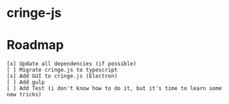 # cringe-js

# Roadmap
    [x] Update all dependencies (if possible)
    [ ] Migrate cringe.js to typescript
    [x] Add GUI to cringe.js (Electron)
    [ ] Add gulp
    [ ] Add Test (i don't know how to do it, but it's time to learn some new tricks)
